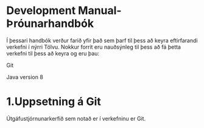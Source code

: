 Development Manual-Þróunarhandbók
=================================

Í þessari handbók verður farið yfir það sem þarf til þess að keyra eftirfarandi verkefni í nýrri Tölvu. Nokkur forrit eru nauðsýnleg til þess að fá þetta verkefni til þess að keyra og eru þau:
   
   Git
   
   Java version 8

1.Uppsetning á Git
==================

Útgáfustjórnunarkerfið sem notað er í verkefninu er Git. 

